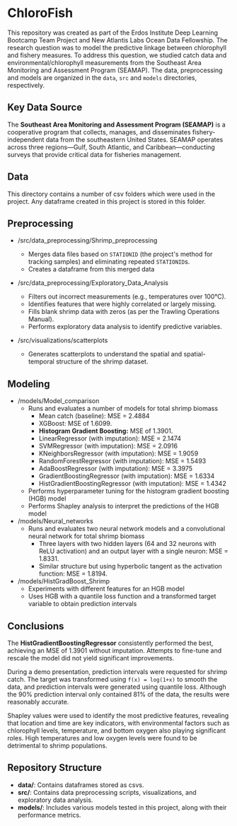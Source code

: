 # ChloroFish
This repository was created as part of the Erdos Institute Deep Learning Bootcamp Team Project and New Atlantis Labs Ocean Data Fellowship. The research question was to model the predictive linkage between chlorophyll and fishery measures. To address this question, we studied catch data and environmental/chlorophyll measurements from the Southeast Area Monitoring and Assessment Program (SEAMAP). The data, preprocessing and models are organized in the `data`, `src` and `models` directories, respectively.

## Key Data Source

The **Southeast Area Monitoring and Assessment Program (SEAMAP)** is a cooperative program that collects, manages, and disseminates fishery-independent data from the southeastern United States. SEAMAP operates across three regions—Gulf, South Atlantic, and Caribbean—conducting surveys that provide critical data for fisheries management.

## Data

This directory contains a number of csv folders which were used in the project. Any dataframe created in this project is stored in this folder.


## Preprocessing

- /src/data_preprocessing/Shrimp_preprocessing
    - Merges data files based on `STATIONID` (the project's method for tracking samples) and eliminating repeated `STATIONID`s.
    - Creates a dataframe from this merged data

- /src/data_preprocessing/Exploratory_Data_Analysis
    - Filters out incorrect measurements (e.g., temperatures over 100°C).
    - Identifies features that were highly correlated or largely missing.
    - Fills blank shrimp data with zeros (as per the Trawling Operations Manual).
    - Performs exploratory data analysis to identify predictive variables.
- /src/visualizations/scatterplots
    - Generates scatterplots to understand the spatial and spatial-temporal structure of the shrimp dataset.

## Modeling

- /models/Model_comparison
    - Runs and evaluates a number of models for total shrimp biomass
        - Mean catch (baseline): MSE = 2.4884
        - XGBoost: MSE of 1.6099.
        - **Histogram Gradient Boosting:** MSE of 1.3901.
        - LinearRegressor (with imputation): MSE = 2.1474
        - SVMRegressor (with imputation): MSE = 2.0916
        - KNeighborsRegressor (with imputation): MSE = 1.9059
        - RandomForestRegressor (with imputation): MSE = 1.5493
        - AdaBoostRegressor (with imputation): MSE = 3.3975
        - GradientBoostingRegressor (with imputation): MSE = 1.6334
        - HistGradientBoostingRegressor (with imputation): MSE = 1.4342
    - Performs hyperparameter tuning for the histogram gradient boosting (HGB) model
    - Performs Shapley analysis to interpret the predictions of the HGB model
- /models/Neural_networks
    - Runs and evaluates two neural network models and a convolutional neural network for total shrimp biomass
        - Three layers with two hidden layers (64 and 32 neurons with ReLU activation) and an output layer with a single neuron: MSE = 1.8331.
        - Similar structure but using hyperbolic tangent as the activation function: MSE = 1.8194.
- /models/HistGradBoost_Shrimp
    - Experiments with different features for an HGB model
    - Uses HGB with a quantile loss function and a transformed target variable to obtain prediction intervals

## Conclusions

The **HistGradientBoostingRegressor** consistently performed the best, achieving an MSE of 1.3901 without imputation. Attempts to fine-tune and rescale the model did not yield significant improvements.

During a demo presentation, prediction intervals were requested for shrimp catch. The target was transformed using `f(x) = log(1+x)` to smooth the data, and prediction intervals were generated using quantile loss. Although the 90% prediction interval only contained 81% of the data, the results were reasonably accurate.

Shapley values were used to identify the most predictive features, revealing that location and time are key indicators, with environmental factors such as chlorophyll levels, temperature, and bottom oxygen also playing significant roles. High temperatures and low oxygen levels were found to be detrimental to shrimp populations.

## Repository Structure

- **data/**: Contains dataframes stored as csvs.
- **src/**: Contains data preprocessing scripts, visualizations, and exploratory data analysis.
- **models/**: Includes various models tested in this project, along with their performance metrics.

